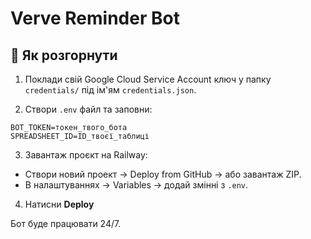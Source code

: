 
# Verve Reminder Bot

## 🚀 Як розгорнути

1. Поклади свій Google Cloud Service Account ключ у папку `credentials/` під ім'ям `credentials.json`.

2. Створи `.env` файл та заповни:
```
BOT_TOKEN=токен_твого_бота
SPREADSHEET_ID=ID_твоєї_таблиці
```

3. Завантаж проєкт на Railway:
- Створи новий проект → Deploy from GitHub → або завантаж ZIP.
- В налаштуваннях → Variables → додай змінні з `.env`.

4. Натисни **Deploy**

Бот буде працювати 24/7.

